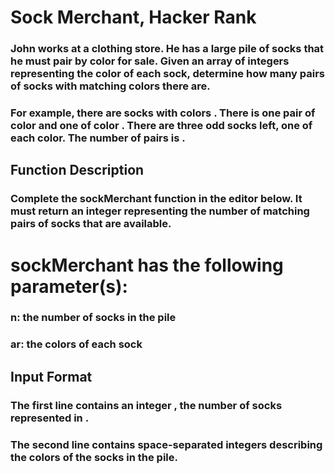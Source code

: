 # Sock Merchant, Hacker Rank
### John works at a clothing store. He has a large pile of socks that he must pair by color for sale. Given an array of integers representing the color of each sock, determine how many pairs of socks with matching colors there are.

### For example, there are  socks with colors . There is one pair of color  and one of color . There are three odd socks left, one of each color. The number of pairs is .

## Function Description

### Complete the sockMerchant function in the editor below. It must return an integer representing the number of matching pairs of socks that are available.

# sockMerchant has the following parameter(s):

### n: the number of socks in the pile

### ar: the colors of each sock

## Input Format

### The first line contains an integer , the number of socks represented in . 
### The second line contains  space-separated integers describing the colors  of the socks in the pile.
